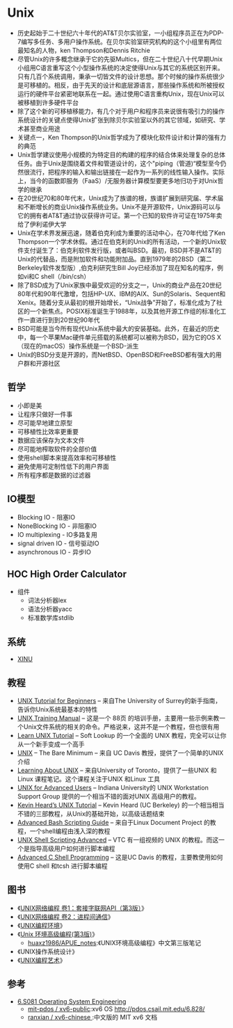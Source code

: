 # Unix

* 历史起始于二十世纪六十年代的AT&T贝尔实验室，一小组程序员正在为PDP-7编写多任务、多用户操作系统。在贝尔实验室研究机构的这个小组里有两位最知名的人物，ken Thompson和Dennis Ritchie
* 尽管Unix的许多概念继承于它的先驱Multics，但在二十世纪八十代早期Unix小组用C语言重写这个小型操作系统的决定使得Unix与其它的系统区别开来。只有几百个系统调用，秉承一切皆文件的设计思想。那个时候的操作系统很少是可移植的。相反，由于先天的设计和底层源语言，那些操作系统和所被授权运行的硬件平台紧密地联系在一起。通过使用C语言重构Unix，现在Unix可以被移植到许多硬件平台
* 除了这个新的可移植移能力，有几个对于用户和程序员来说很有吸引力的操作系统设计的关键点使得Unix扩张到除贝尔实验室以外的其它领域，如研究、学术甚至商业用途
* 关键点一，Ken Thompson的Unix哲学成为了模块化软件设计和计算的强有力的典范
* Unix哲学建议使用小规模的为特定目的构建的程序的结合体来处理复杂的总体任务。由于Unix是围绕着文件和管道设计的，这个"piping（管道)“模型至今仍然很流行，把程序的输入和输出链接在一起作为一系列的线性输入操作。实际上，当今的函数即服务（FaaS）/无服务器计算模型要更多地归功于对Unix哲学的继承
* 在20世纪70和80年代末，Unix成为了族谱的根，族谱扩展到研究届、学术届和不断增长的商业Unix操作系统业务。Unix不是开源软件，Unix源码可以与它的拥有者AT&T通过协议获得许可证。第一个已知的软件许可证在1975年卖给了伊利诺伊大学
* Unix在学术界发展迅速，随着伯克利成为重要的活动中心，在70年代给了Ken Thompson一个学术休假。通过在伯克利的Unix的所有活动，一个新的Unix软件支付诞生了：伯克利软件发行版，或者叫BSD。最初，BSD并不是AT&T的Unix的代替品，而是附加软件和功能附加品。直到1979年的2BSD（第二Berkeley软件发型版）,伯克利研究生Bill Joy已经添加了现在知名的程序，例如vi和C shell（/bin/csh）
* 除了BSD成为了Unix家族中最受欢迎的分支之一，Unix的商业产品在20世纪80年代和90年代激增，包括HP-UX、IBM的AIX、Sun的Solaris、Sequent和Xenix。随着分支从最初的根开始增长，“Unix战争”开始了，标准化成为了社区的一个新焦点。POSIX标准诞生于1988年，以及其他开源工作组的标准化工作一直进行到到20世纪90年代
* BSD可能是当今所有现代Unix系统中最大的安装基础。此外，在最近的历史中，每一个苹果Mac硬件单元搭载的系统都可以被称为BSD，因为它的OS X（现在的macOS）操作系统是一个BSD-派生
* Unix的BSD分支是开源的，而NetBSD、OpenBSD和FreeBSD都有强大的用户群和开源社区

## 哲学

* 小即是美
* 让程序只做好一件事
* 尽可能早地建立原型
* 可移植性比效率更重要
* 数据应该保存为文本文件
* 尽可能地榨取软件的全部价值
* 使用shell脚本来提高效率和可移植性
* 避免使用可定制性低下的用户界面
* 所有程序都是数据的过滤器

## IO模型

* Blocking IO - 阻塞IO
* NoneBlocking IO - 非阻塞IO
* IO multiplexing - IO多路复用
* signal driven IO - 信号驱动IO
* asynchronous IO - 异步IO

## HOC High Order Calculator

* 组件
    - 词法分析器lex
    - 语法分析器yacc
    - 标准数学库stdlib

## 系统

* [XINU](https://xinu.cs.purdue.edu/)

## 教程

* [UNIX Tutorial for Beginners](http://www.ee.surrey.ac.uk/Teaching/Unix/) – 来自The University of Surrey的新手指南，告诉你Unix系统最基本的特性
* [UNIX Training Manual](https://alvinalexander.com/unix/unix-dnld.shtml) – 这是一个 88页 的培训手册，主要用一些示例来教一个Unix文件系统的相关的命令。严格说来，这并不是一个教程，但也很有用
* [Learn UNIX Tutorial](http://www.softlookup.com/tutorial/Unix/index.asp) – Soft Lookup 的一个全面的 UNIX 教程，完全可以让你从一个新手变成一个高手
* [UNIX](http://heather.cs.ucdavis.edu/~matloff/UnixAndC/Unix/UnixBareMn.pdf) – The Bare Minimum – 来自 UC Davis 教授，提供了一个简单的UNIX介绍
* [Learning About UNIX](https://faraday.physics.utoronto.ca/GeneralInterest/Harrison/LearnLinux/) – 来自University of Toronto，提供了一些UNIX 和Linux 课程笔记。这个课程关注于UNIX 和Linux 工具
* [UNIX for Advanced Users]() – Indiana University的 UNIX Workstation Support Group 提供的一个相当不错的面对UNIX 高级用户的教程。
* [Kevin Heard’s UNIX Tutorial](https://people.ischool.berkeley.edu/~kevin/unix-tutorial/) – Kevin Heard (UC Berkeley) 的一个相当相当不错的三部教程，从Unix的基础开始，以高级话题结束
* [Advanced Bash Scripting Guide](http://tldp.org/LDP/abs/html/) – 来自于Linux Document Project 的教程，一个shell编程由浅入深的教程
* [UNIX Shell Scripting Advanced](https://www.vtc.com/products/Unix-Shell-Scripting-Advanced-tutorials.htm) – VTC 有一组视频的 UNIX 的教程。而这一个是指导高级用户如何进行脚本编程
* [Advanced C Shell Programming](http://heather.cs.ucdavis.edu/~matloff/UnixAndC/Unix/CShellII.pdf) – 这是UC Davis 的教程，主要教使用如何使用C shell 和tcsh 进行脚本编程

## 图书

* 《[UNIX网络编程 卷1：套接字联网API（第3版）](https://www.amazon.cn/gp/product/B011S72JB6)》
* 《[UNIX网络编程 卷2：进程间通信](https://www.amazon.cn/gp/product/B012R5A29O)》
* 《[UNIX编程环境](https://www.amazon.cn/gp/product/B00IYTQBYS/)》
* 《[Unix 环境高级编程(第3版)](https://www.amazon.cn/gp/product/B00KMR129E)》
    - [huaxz1986/APUE_notes](https://github.com/huaxz1986/APUE_notes):《UNIX环境高级编程》中文第三版笔记
* 《UNIX操作系统设计》
* 《[UNIX编程艺术](https://www.amazon.cn/gp/product/B008Z1IEQ8)》

## 参考

* [6.S081 Operating System Engineering](https://pdos.csail.mit.edu/6.828/2019/xv6.html)
  - [mit-pdos / xv6-public](https://github.com/mit-pdos/xv6-public):xv6 OS http://pdos.csail.mit.edu/6.828/
  - [ranxian / xv6-chinese ](https://github.com/ranxian/xv6-chinese):中文版的 MIT xv6 文档

